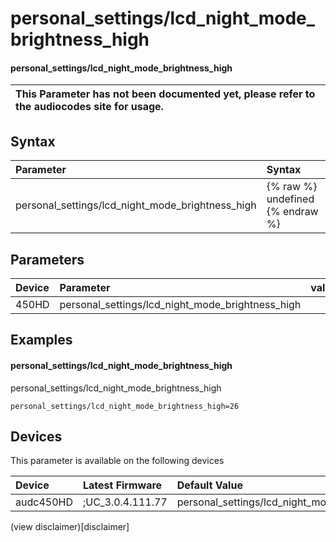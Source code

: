 ﻿---
description: personal_settings/lcd_night_mode_brightness_high
search: false
---

# personal_settings/lcd_night_mode_brightness_high

#### personal_settings/lcd_night_mode_brightness_high


| This Parameter has not been documented yet, please refer to the audiocodes site for usage.  |
| :--- |

## Syntax
| Parameter | Syntax |
| :--- | :--- |
|personal_settings/lcd_night_mode_brightness_high | {% raw %} undefined {% endraw %} |

## Parameters
|Device|Parameter|value|Description|
|:---|:---|:---|:---|
| 450HD | personal_settings/lcd_night_mode_brightness_high |  |  |

## Examples
#### personal_settings/lcd_night_mode_brightness_high

personal_settings/lcd_night_mode_brightness_high

```
personal_settings/lcd_night_mode_brightness_high=26
```

## Devices
This parameter is available on the following devices

| Device | Latest Firmware | Default Value |
|:---|:---|:---|
| audc450HD | ;UC_3.0.4.111.77 | personal_settings/lcd_night_mode_brightness_high=26 

(view disclaimer)[disclaimer]
